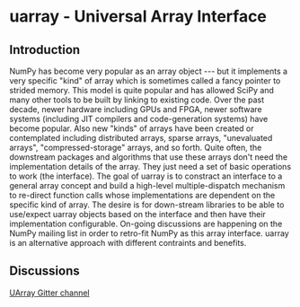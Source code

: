 # uarray - Universal Array Interface

## Introduction

NumPy has become very popular as an array object --- but it implements
a very specific "kind" of array which is sometimes called a fancy
pointer to strided memory. This model is quite popular and has allowed
SciPy and many other tools to be built by linking to existing code.
Over the past decade, newer hardware including GPUs and FPGA, newer
software systems (including JIT compilers and code-generation systems)
have become popular.  Also new "kinds" of arrays have been created or
contemplated including distributed arrays, sparse arrays, "unevaluated
arrays", "compressed-storage" arrays, and so forth.  Quite often, the
downstream packages and algorithms that use these arrays don't need
the implementation details of the array.  They just need a set of basic
operations to work (the interface).  The goal of uarray is to
constract an interface to a general array concept and build a
high-level multiple-dispatch mechanism to re-direct function calls
whose implementations are dependent on the specific kind of array.
The desire is for down-stream libraries to be able to use/expect
uarray objects based on the interface and then have their
implementation configurable.  On-going discussions are happening on
the NumPy mailing list in order to retro-fit NumPy as this array
interface.  uarray is an alternative approach with different
contraints and benefits.

## Discussions

[UArray Gitter channel](https://gitter.im/Plures/uarray)
